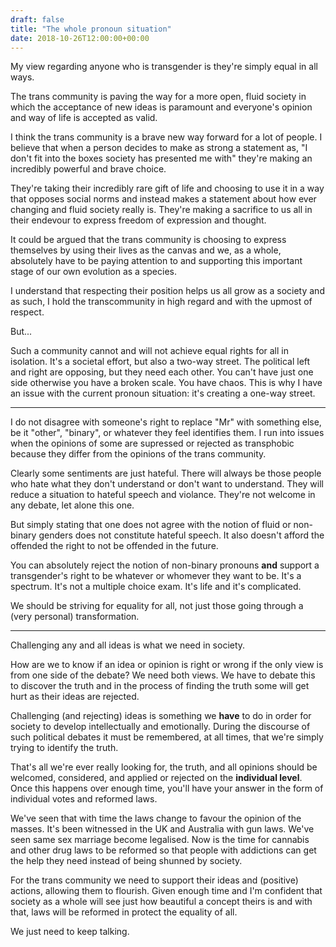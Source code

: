 ```yaml
---
draft: false
title: "The whole pronoun situation"
date: 2018-10-26T12:00:00+00:00
---
```


My view regarding anyone who is transgender is they're simply equal in all
ways.

The trans community is paving the way for a more open, fluid society in which
the acceptance of new ideas is paramount and everyone's opinion and way of life
is accepted as valid.

I think the trans community is a brave new way forward for a lot of people. I
believe that when a person decides to make as strong a statement as, "I don't
fit into the boxes society has presented me with" they're making an incredibly
powerful and brave choice.

They're taking their incredibly rare gift of life and choosing to use it in a
way that opposes social norms and instead makes a statement about how ever
changing and fluid society really is. They're making a sacrifice to us all in
their endevour to express freedom of expression and thought.

It could be argued that the trans community is choosing to express themselves
by using their lives as the canvas and we, as a whole, absolutely have to be
paying attention to and supporting this important stage of our own evolution as
a species.

I understand that respecting their position helps us all grow as a society and
as such, I hold the transcommunity in high regard and with the upmost of
respect.

But...

Such a community cannot and will not achieve equal rights for all in isolation.
It's a societal effort, but also a two-way street. The political left and right
are opposing, but they need each other. You can't have just one side otherwise
you have a broken scale. You have chaos. This is why I have an issue with the
current pronoun situation: it's creating a one-way street.

---

I do not disagree with someone's right to replace "Mr" with something else, be
it "other", "binary", or whatever they feel identifies them. I run into issues
when the opinions of some are supressed or rejected as transphobic because they
differ from the opinions of the trans community.

Clearly some sentiments are just hateful. There will always be those people who
hate what they don't understand or don't want to understand. They will reduce a
situation to hateful speech and violance. They're not welcome in any debate,
let alone this one.

But simply stating that one does not agree with the notion of fluid or
non-binary genders does not constitute hateful speech. It also doesn't afford
the offended the right to not be offended in the future.

You can absolutely reject the notion of non-binary pronouns **and** support a
transgender's right to be whatever or whomever they want to be. It's a
spectrum. It's not a multiple choice exam. It's life and it's complicated.

We should be striving for equality for all, not just those going through a
(very personal) transformation.

---

Challenging any and all ideas is what we need in society.

How are we to know if an idea or opinion is right or wrong if the only view is
from one side of the debate? We need both views. We have to debate this to
discover the truth and in the process of finding the truth some will get hurt
as their ideas are rejected.

Challenging (and rejecting) ideas is something we **have** to do in order
for society to develop intellectually and emotionally. During the discourse of
such political debates it must be remembered, at all times, that we're simply
trying to identify the truth.

That's all we're ever really looking for, the truth, and all opinions should be
welcomed, considered, and applied or rejected on the **individual level**. Once
this happens over enough time, you'll have your answer in the form of
individual votes and reformed laws.

We've seen that with time the laws change to favour the opinion of the masses.
It's been witnessed in the UK and Australia with gun laws. We've seen same sex
marriage become legalised. Now is the time for cannabis and other drug laws to
be reformed so that people with addictions can get the help they need instead
of being shunned by society.

For the trans community we need to support their ideas and (positive) actions,
allowing them to flourish. Given enough time and I'm confident that society as
a whole will see just how beautiful a concept theirs is and with that, laws
will be reformed in protect the equality of all.

We just need to keep talking.

